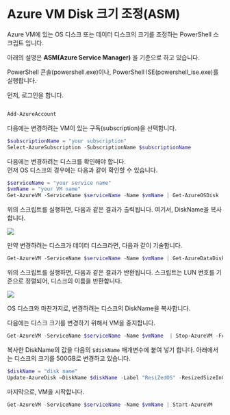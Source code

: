 # Azure VM Disk 크기 조정(ASM)

Azure VM에 있는 OS 디스크 또는 데이터 디스크의 크기를 조정하는 PowerShell 스크립트 입니다.  

아래의 설명은 __ASM(Azure Service Manager)__ 을 기준으로 하고 있습니다.

PowerShell 콘솔(powershell.exe)이나, PowerShell ISE(powershell_ise.exe)를 실행합니다.

먼저, 로그인을 합니다.
```PowerShell

Add-AzureAccount

```

다음에는 변경하려는 VM이 있는 구독(subscription)을 선택합니다.

```PowerShell
$subscriptionName = "your subscription"
Select-AzureSubscription -SubscriptionName $subscriptionName
```

다음에는 변경하려는 디스크를 확인해야 합니다.  
먼저 OS 디스크의 경우에는 다음과 같이 확인할 수 있습니다.

```PowerShell
$serviceName = "your service name"
$vmName = "your VM name"
Get-AzureVM -ServiceName $serviceName -Name $vmName | Get-AzureOSDisk
```

위의 스크립트를 실행하면, 다음과 같은 결과가 출력됩니다. 여기서, DiskName을 복사합니다.

![](https://jyseongfileshare.blob.core.windows.net/images/resize-disk-size0.jpg)

만약 변경하려는 디스크가 데이터 디스크라면, 다음과 같이 기술합니다.

```PowerShell
Get-AzureVM -ServiceName $serviceName -Name $vmName | Get-AzureDataDisk | SELECT LUN, DiskName | Sort-Object LUN
```

위의 스크립트를 실행하면, 다음과 같은 결과가 반환됩니다.
스크립트는 LUN 번호를 기준으로 정렬되어, 디스크의 이름을 반환합니다.

![](https://jyseongfileshare.blob.core.windows.net/images/resize-disk-size1.jpg)

OS 디스크와 마찬가지로, 변경하려는 디스크의 DiskName을 복사합니다.

다음에는 디스크 크기를 변경하기 위해서 VM을 중지합니다.

```PowerShell
Get-AzureVM -ServiceName $serviceName -Name $vmName  | Stop-AzureVM -Force
```

복사한 DiskName의 값을 다음의 ```$diskName``` 매개변수에 붙여 넣기 합니다.
아래에서는 디스크의 크기를 500GB로 변경하고 있습니다.

```PowerShell
$diskName = "disk name"
Update-AzureDisk –DiskName $diskName -Label "ResiZedOS" -ResizedSizeInGB 500
```

마지막으로, VM을 시작합니다.

```PowerShell
Get-AzureVM -ServiceName $serviceName -Name $vmName | Start-AzureVM
```